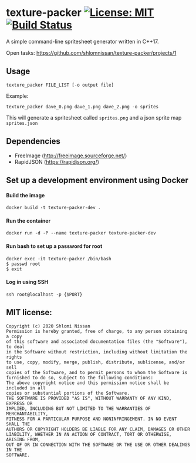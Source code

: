 # texture-packer [![License: MIT](https://img.shields.io/badge/License-MIT-blue.svg)](https://opensource.org/licenses/MIT) [![Build Status](https://travis-ci.com/shlomnissan/texture-packer.svg?branch=master)](https://travis-ci.com/shlomnissan/texture-packer)

A simple command-line spritesheet generator written in C++17.

Open tasks: https://github.com/shlomnissan/texture-packer/projects/1

## Usage
```
texture_packer FILE_LIST [-o output file]
```
Example:
```
texture_packer dave_0.png dave_1.png dave_2.png -o sprites
```
This will generate a spritesheet called `sprites.png` and a json sprite map `sprites.json`

## Dependencies
- FreeImage (http://freeimage.sourceforge.net/)
- RapidJSON (https://rapidjson.org/)

## Set up a development environment using Docker

#### Build the image
```
docker build -t texture-packer-dev .
```

#### Run the container
```
docker run -d -P --name texture-packer texture-packer-dev
```

#### Run bash to set up a password for root
```
docker exec -it texture-packer /bin/bash
$ passwd root
$ exit
```

#### Log in using SSH
```
ssh root@localhost -p {$PORT}
```
## MIT license:	

 ```	
Copyright (c) 2020 Shlomi Nissan	
 Permission is hereby granted, free of charge, to any person obtaining a copy	
of this software and associated documentation files (the "Software"), to deal	
in the Software without restriction, including without limitation the rights	
to use, copy, modify, merge, publish, distribute, sublicense, and/or sell	
copies of the Software, and to permit persons to whom the Software is	
furnished to do so, subject to the following conditions:	
 The above copyright notice and this permission notice shall be included in all	
copies or substantial portions of the Software.	
 THE SOFTWARE IS PROVIDED "AS IS", WITHOUT WARRANTY OF ANY KIND, EXPRESS OR	
IMPLIED, INCLUDING BUT NOT LIMITED TO THE WARRANTIES OF MERCHANTABILITY,	
FITNESS FOR A PARTICULAR PURPOSE AND NONINFRINGEMENT. IN NO EVENT SHALL THE	
AUTHORS OR COPYRIGHT HOLDERS BE LIABLE FOR ANY CLAIM, DAMAGES OR OTHER	
LIABILITY, WHETHER IN AN ACTION OF CONTRACT, TORT OR OTHERWISE, ARISING FROM,	
OUT OF OR IN CONNECTION WITH THE SOFTWARE OR THE USE OR OTHER DEALINGS IN THE	
SOFTWARE.	
```
